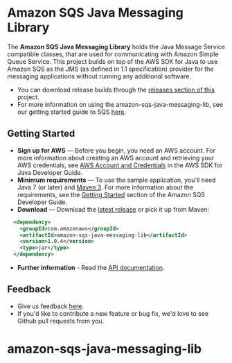 Amazon SQS Java Messaging Library
========================================
The **Amazon SQS Java Messaging Library** holds the Java Message Service compatible classes, that are used
for communicating with Amazon Simple Queue Service. This project builds on top of the AWS SDK for Java to use Amazon SQS as the JMS (as defined in 1.1 specification) provider for the messaging applications without running any additional software.

* You can download release builds through the [releases section of this](https://github.com/awslabs/amazon-sqs-java-messaging-lib) project.
* For more information on using the amazon-sqs-java-messaging-lib, see our getting started guide to SQS [here](http://docs.aws.amazon.com/AWSSimpleQueueService/latest/SQSDeveloperGuide/jmsclient.html).

## Getting Started

* **Sign up for AWS** — Before you begin, you need an AWS account. For more information about creating an AWS account and retrieving your AWS credentials, see [AWS Account and Credentials](http://docs.aws.amazon.com/AWSSdkDocsJava/latest/DeveloperGuide/java-dg-setup.html) in the AWS SDK for Java Developer Guide.
* **Minimum requirements** — To use the sample application, you'll need Java 7 (or later) and [Maven 3](http://maven.apache.org/). For more information about the requirements, see the [Getting Started](http://docs.aws.amazon.com/AWSSimpleQueueService/latest/SQSDeveloperGuide/jmsclient.html) section of the Amazon SQS Developer Guide.
* **Download** — Download the [latest release](https://github.com/awslabs/amazon-sqs-java-messaging-lib/releases) or pick it up from Maven:
```xml
  <dependency>
    <groupId>com.amazonaws</groupId>
    <artifactId>amazon-sqs-java-messaging-lib</artifactId>
    <version>1.0.4</version>
    <type>jar</type>
  </dependency>
```
* **Further information** - Read the [API documentation](http://aws.amazon.com/documentation/sqs/).

## Feedback
* Give us feedback [here](https://github.com/awslabs/amazon-sqs-java-messaging-lib/issues).
* If you'd like to contribute a new feature or bug fix, we'd love to see Github pull requests from you.



# amazon-sqs-java-messaging-lib

